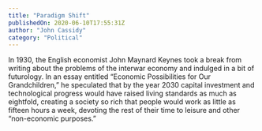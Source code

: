 ```yaml
---
title: "Paradigm Shift"
publishedOn: 2020-06-10T17:55:31Z
author: "John Cassidy"
category: "Political"
---
```


In 1930, the English economist John Maynard Keynes took a break from writing about the problems of the interwar economy and indulged in a bit of futurology. In an essay entitled “Economic Possibilities for Our Grandchildren,” he speculated that by the year 2030 capital investment and technological progress would have raised living standards as much as eightfold, creating a society so rich that people would work as little as fifteen hours a week, devoting the rest of their time to leisure and other “non-economic purposes.”
